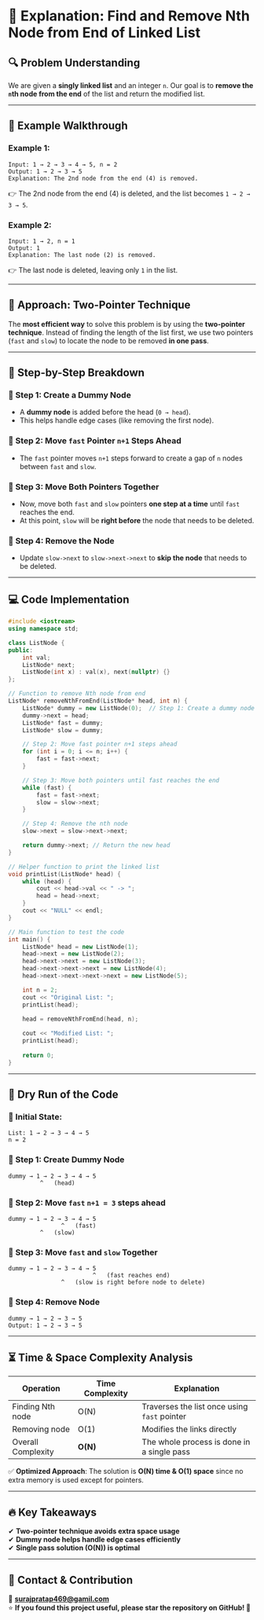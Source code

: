 # **📌 Explanation: Find and Remove Nth Node from End of Linked List**  

## **🔍 Problem Understanding**  
We are given a **singly linked list** and an integer `n`. Our goal is to **remove the `n`th node from the end** of the list and return the modified list.

---

## **📌 Example Walkthrough**  

### **Example 1:**
```
Input: 1 → 2 → 3 → 4 → 5, n = 2  
Output: 1 → 2 → 3 → 5  
Explanation: The 2nd node from the end (4) is removed.
```
👉 The 2nd node from the end (4) is deleted, and the list becomes `1 → 2 → 3 → 5`.

### **Example 2:**
```
Input: 1 → 2, n = 1  
Output: 1  
Explanation: The last node (2) is removed.
```
👉 The last node is deleted, leaving only `1` in the list.

---

## **🚀 Approach: Two-Pointer Technique**  

The **most efficient way** to solve this problem is by using the **two-pointer technique**. Instead of finding the length of the list first, we use two pointers (`fast` and `slow`) to locate the node to be removed **in one pass**.

---

## **🔢 Step-by-Step Breakdown**  

### **🔹 Step 1: Create a Dummy Node**
- A **dummy node** is added before the head (`0 → head`).
- This helps handle edge cases (like removing the first node).

### **🔹 Step 2: Move `fast` Pointer `n+1` Steps Ahead**
- The `fast` pointer moves `n+1` steps forward to create a gap of `n` nodes between `fast` and `slow`.

### **🔹 Step 3: Move Both Pointers Together**
- Now, move both `fast` and `slow` pointers **one step at a time** until `fast` reaches the end.
- At this point, `slow` will be **right before** the node that needs to be deleted.

### **🔹 Step 4: Remove the Node**
- Update `slow->next` to `slow->next->next` to **skip the node** that needs to be deleted.

---

## **💻 Code Implementation**  

```cpp
#include <iostream>
using namespace std;

class ListNode {
public:
    int val;
    ListNode* next;
    ListNode(int x) : val(x), next(nullptr) {}
};

// Function to remove Nth node from end
ListNode* removeNthFromEnd(ListNode* head, int n) {
    ListNode* dummy = new ListNode(0);  // Step 1: Create a dummy node
    dummy->next = head;
    ListNode* fast = dummy;
    ListNode* slow = dummy;

    // Step 2: Move fast pointer n+1 steps ahead
    for (int i = 0; i <= n; i++) {
        fast = fast->next;
    }

    // Step 3: Move both pointers until fast reaches the end
    while (fast) {
        fast = fast->next;
        slow = slow->next;
    }

    // Step 4: Remove the nth node
    slow->next = slow->next->next;

    return dummy->next; // Return the new head
}

// Helper function to print the linked list
void printList(ListNode* head) {
    while (head) {
        cout << head->val << " -> ";
        head = head->next;
    }
    cout << "NULL" << endl;
}

// Main function to test the code
int main() {
    ListNode* head = new ListNode(1);
    head->next = new ListNode(2);
    head->next->next = new ListNode(3);
    head->next->next->next = new ListNode(4);
    head->next->next->next->next = new ListNode(5);

    int n = 2;
    cout << "Original List: ";
    printList(head);

    head = removeNthFromEnd(head, n);
    
    cout << "Modified List: ";
    printList(head);
    
    return 0;
}
```

---

## **📌 Dry Run of the Code**  

### **🔹 Initial State:**
```
List: 1 → 2 → 3 → 4 → 5
n = 2
```

### **🔹 Step 1: Create Dummy Node**
```
dummy → 1 → 2 → 3 → 4 → 5
         ^   (head)
```

### **🔹 Step 2: Move `fast` `n+1 = 3` steps ahead**
```
dummy → 1 → 2 → 3 → 4 → 5
               ^   (fast)
         ^   (slow)
```

### **🔹 Step 3: Move `fast` and `slow` Together**
```
dummy → 1 → 2 → 3 → 4 → 5
                        ^   (fast reaches end)
               ^   (slow is right before node to delete)
```

### **🔹 Step 4: Remove Node**
```
dummy → 1 → 2 → 3 → 5
Output: 1 → 2 → 3 → 5
```

---

## **⏳ Time & Space Complexity Analysis**  

| **Operation**  | **Time Complexity**  | **Explanation** |
|---------------|----------------|----------------|
| Finding Nth node | O(N) | Traverses the list once using `fast` pointer |
| Removing node | O(1) | Modifies the links directly |
| Overall Complexity | **O(N)** | The whole process is done in a single pass |

✅ **Optimized Approach**: The solution is **O(N) time & O(1) space** since no extra memory is used except for pointers.

---

## **🔥 Key Takeaways**  
✔ **Two-pointer technique avoids extra space usage**  
✔ **Dummy node helps handle edge cases efficiently**  
✔ **Single pass solution (O(N)) is optimal**  

---

## **📧 Contact & Contribution**  
📩 **surajpratap469@gamil.com**  
⭐ **If you found this project useful, please star the repository on GitHub! 🚀**
